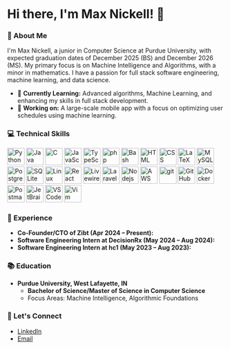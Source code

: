 # Hi there, I'm Max Nickell! 👋
 
### 🚀 About Me 

I'm Max Nickell, a junior in Computer Science at Purdue University, with expected graduation dates of December 2025 (BS) and December 2026 (MS). My primary focus is on Machine Intelligence and Algorithms, with a minor in mathematics. I have a passion for full stack software engineering, machine learning, and data science.

- 🌱 **Currently Learning:** Advanced algorithms, Machine Learning, and enhancing my skills in full stack development.
- 🔭 **Working on:** A large-scale mobile app with a focus on optimizing user schedules using machine learning. 

### 💻 Technical Skills
<img src="https://cdn.jsdelivr.net/gh/devicons/devicon@2.16.0/icons/python/python-original.svg" alt="Python" width="40" height="40"/> <img src="https://cdn.jsdelivr.net/gh/devicons/devicon@2.16.0/icons/java/java-original.svg" alt="Java" width="40" height="40"/> <img src="https://cdn.jsdelivr.net/gh/devicons/devicon@2.16.0/icons/c/c-original.svg" alt="C" width="40" height="40"/> <img src="https://cdn.jsdelivr.net/gh/devicons/devicon@2.16.0/icons/javascript/javascript-original.svg" alt="JavaScript" width="40" height="40"/> <img src="https://cdn.jsdelivr.net/gh/devicons/devicon@2.16.0/icons/typescript/typescript-original.svg" alt="TypeScript" width="40" height="40"/> <img src="https://cdn.jsdelivr.net/gh/devicons/devicon@2.16.0/icons/php/php-original.svg" alt="php" width="40" height="40"/> <img src="https://cdn.jsdelivr.net/gh/devicons/devicon@2.16.0/icons/bash/bash-original.svg" alt="Bash" width="40" height="40"/> <img src="https://cdn.jsdelivr.net/gh/devicons/devicon@2.16.0/icons/html5/html5-original.svg" alt="HTML" width="40" height="40"/> <img src="https://cdn.jsdelivr.net/gh/devicons/devicon@2.16.0/icons/css3/css3-original.svg" alt="CSS" width="40" height="40"/> <img src="https://cdn.jsdelivr.net/gh/devicons/devicon@2.16.0/icons/latex/latex-original.svg" alt="LaTeX" width="40" height="40"/> <img src="https://cdn.jsdelivr.net/gh/devicons/devicon@2.16.0/icons/mysql/mysql-original.svg" alt="MySQL" width="40" height="40"/> <img src="https://cdn.jsdelivr.net/gh/devicons/devicon@2.16.0/icons/postgresql/postgresql-original.svg" alt="PostgreSQL" width="40" height="40"/> <img src="https://cdn.jsdelivr.net/gh/devicons/devicon@2.16.0/icons/sqlite/sqlite-original.svg" alt="SQLite" width="40" height="40"/> <img src="https://cdn.jsdelivr.net/gh/devicons/devicon@2.16.0/icons/linux/linux-original.svg" alt="Linux" width="40" height="40"/> <img src="https://cdn.jsdelivr.net/gh/devicons/devicon@2.16.0/icons/react/react-original.svg" alt="React" width="40" height="40"/> <img src="https://cdn.jsdelivr.net/gh/devicons/devicon@2.16.0/icons/livewire/livewire-original.svg" alt="Livewire" width="40" height="40"/> <img src="https://cdn.jsdelivr.net/gh/devicons/devicon@2.16.0/icons/laravel/laravel-original.svg" alt="Laravel" width="40" height="40"/> <img src="https://cdn.jsdelivr.net/gh/devicons/devicon@2.16.0/icons/nodejs/nodejs-original.svg" alt="Nodejs" width="40" height="40"/> <img src="https://cdn.jsdelivr.net/gh/devicons/devicon@latest/icons/amazonwebservices/amazonwebservices-original-wordmark.svg" alt="AWS" width="40" height="40"/> <img src="https://cdn.jsdelivr.net/gh/devicons/devicon@2.16.0/icons/git/git-original.svg" alt="git" width="40" height="40"/> <img src="https://cdn.jsdelivr.net/gh/devicons/devicon@2.16.0/icons/github/github-original.svg" alt="GitHub" width="40" height="40"/> <img src="https://cdn.jsdelivr.net/gh/devicons/devicon@2.16.0/icons/docker/docker-original.svg" alt="Docker" width="40" height="40"/> <img src="https://cdn.jsdelivr.net/gh/devicons/devicon@2.16.0/icons/postman/postman-original.svg" alt="Postman" width="40" height="40"/> <img 
src="https://cdn.jsdelivr.net/gh/devicons/devicon@latest/icons/jetbrains/jetbrains-original.svg" alt="JetBrains" width="40" height="40"/> <img
src="https://cdn.jsdelivr.net/gh/devicons/devicon@latest/icons/vscode/vscode-original.svg" alt="VSCode" width="40" height="40"/> <img
src="https://cdn.jsdelivr.net/gh/devicons/devicon@latest/icons/vim/vim-original.svg" alt="Vim" width="40" height="40"/>

### 💼 Experience 
- **Co-Founder/CTO of Zibt (Apr 2024 – Present):**
- **Software Engineering Intern at DecisionRx (May 2024 – Aug 2024):**
- **Software Engineering Intern at hc1 (May 2023 – Aug 2023):**

### 📚 Education

- **Purdue University, West Lafayette, IN**
  - **Bachelor of Science/Master of Science in Computer Science** 
  - Focus Areas: Machine Intelligence, Algorithmic Foundations

### 🤝 Let's Connect
- [LinkedIn](https://www.linkedin.com/in/maxnickell)
- [Email](mailto:maxanickell@gmail.com)
                     